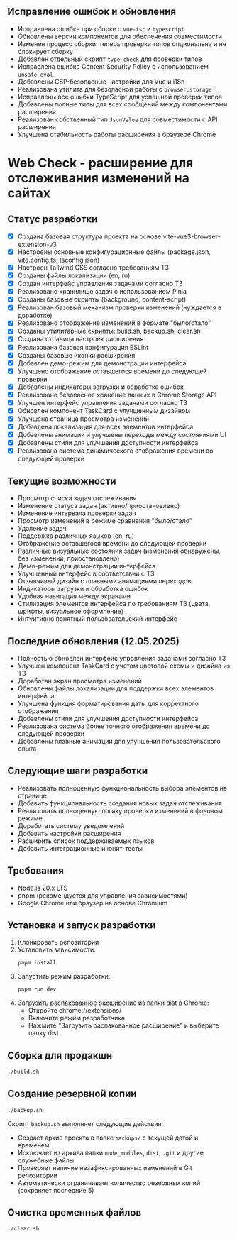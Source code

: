 ## Исправление ошибок и обновления
- Исправлена ошибка при сборке с `vue-tsc` и `typescript`
- Обновлены версии компонентов для обеспечения совместимости
- Изменен процесс сборки: теперь проверка типов опциональна и не блокирует сборку
- Добавлен отдельный скрипт `type-check` для проверки типов
- Исправлена ошибка Content Security Policy с использованием `unsafe-eval`
- Добавлены CSP-безопасные настройки для Vue и i18n
- Реализована утилита для безопасной работы с `browser.storage`
- Исправлены все ошибки TypeScript для успешной проверки типов
- Добавлены полные типы для всех сообщений между компонентами расширения
- Реализован собственный тип `JsonValue` для совместимости с API расширения
- Улучшена стабильность работы расширения в браузере Chrome

# Web Check - расширение для отслеживания изменений на сайтах

## Статус разработки
- [x] Создана базовая структура проекта на основе vite-vue3-browser-extension-v3
- [x] Настроены основные конфигурационные файлы (package.json, vite.config.ts, tsconfig.json)
- [x] Настроен Tailwind CSS согласно требованиям ТЗ
- [x] Созданы файлы локализации (en, ru)
- [x] Создан интерфейс управления задачами согласно ТЗ
- [x] Реализовано хранилище задач с использованием Pinia
- [x] Созданы базовые скрипты (background, content-script)
- [x] Реализован базовый механизм проверки изменений (нуждается в доработке)
- [x] Реализовано отображение изменений в формате "было/стало"
- [x] Созданы утилитарные скрипты: build.sh, backup.sh, clear.sh
- [x] Создана страница настроек расширения
- [x] Реализована базовая конфигурация ESLint
- [x] Созданы базовые иконки расширения
- [x] Добавлен демо-режим для демонстрации интерфейса
- [x] Улучшено отображение оставшегося времени до следующей проверки
- [x] Добавлены индикаторы загрузки и обработка ошибок
- [x] Реализовано безопасное хранение данных в Chrome Storage API
- [x] Улучшен интерфейс управления задачами согласно ТЗ
- [x] Обновлен компонент TaskCard с улучшенным дизайном
- [x] Улучшена страница просмотра изменений
- [x] Добавлена локализация для всех элементов интерфейса
- [x] Добавлены анимации и улучшены переходы между состояниями UI
- [x] Добавлены стили для улучшения доступности интерфейса
- [x] Реализована система динамического отображения времени до следующей проверки

## Текущие возможности
- Просмотр списка задач отслеживания
- Изменение статуса задач (активно/приостановлено)
- Изменение интервала проверки задач
- Просмотр изменений в режиме сравнения "было/стало"
- Удаление задач
- Поддержка различных языков (en, ru)
- Отображение оставшегося времени до следующей проверки
- Различные визуальные состояния задач (изменения обнаружены, без изменений, приостановлено)
- Демо-режим для демонстрации интерфейса
- Улучшенный интерфейс в соответствии с ТЗ
- Отзывчивый дизайн с плавными анимациями переходов
- Индикаторы загрузки и обработка ошибок
- Удобная навигация между экранами
- Стилизация элементов интерфейса по требованиям ТЗ (цвета, шрифты, визуальное оформление)
- Интуитивно понятный пользовательский интерфейс

## Последние обновления (12.05.2025)
- Полностью обновлен интерфейс управления задачами согласно ТЗ
- Улучшен компонент TaskCard с учетом цветовой схемы и дизайна из ТЗ
- Доработан экран просмотра изменений
- Обновлены файлы локализации для поддержки всех элементов интерфейса
- Улучшена функция форматирования даты для корректного отображения
- Добавлены стили для улучшения доступности интерфейса
- Реализована система более точного отображения времени до следующей проверки
- Добавлены плавные анимации для улучшения пользовательского опыта

## Следующие шаги разработки
- Реализовать полноценную функциональность выбора элементов на странице
- Добавить функциональность создания новых задач отслеживания
- Реализовать полноценную логику проверки изменений в фоновом режиме
- Доработать систему уведомлений
- Добавить настройки расширения
- Расширить список поддерживаемых языков
- Добавить интеграционные и юнит-тесты

## Требования
- Node.js 20.x LTS
- pnpm (рекомендуется для управления зависимостями)
- Google Chrome или браузер на основе Chromium

## Установка и запуск разработки

1. Клонировать репозиторий
2. Установить зависимости:
   ```bash
   pnpm install
   ```
3. Запустить режим разработки:
   ```bash
   pnpm run dev
   ```
4. Загрузить распакованное расширение из папки dist в Chrome:
   - Откройте chrome://extensions/
   - Включите режим разработчика
   - Нажмите "Загрузить распакованное расширение" и выберите папку dist

## Сборка для продакшн
```bash
./build.sh
```

## Создание резервной копии
```bash
./backup.sh
```

Скрипт `backup.sh` выполняет следующие действия:
- Создает архив проекта в папке `backups/` с текущей датой и временем
- Исключает из архива папки `node_modules`, `dist`, `.git` и другие служебные файлы
- Проверяет наличие незафиксированных изменений в Git репозитории
- Автоматически ограничивает количество резервных копий (сохраняет последние 5)

## Очистка временных файлов
```bash
./clear.sh
```
